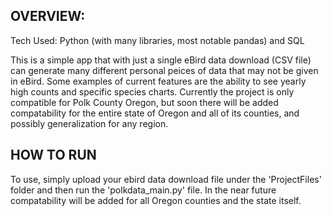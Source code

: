 ## OVERVIEW:
Tech Used: Python (with many libraries, most notable pandas) and SQL

This is a simple app that with just a single eBird data download (CSV file) can generate many different personal peices of data that may not be given in eBird. Some examples of current features are the ability to see yearly high counts and specific species charts. Currently the project is only compatible for Polk County Oregon, but soon there will be added compatability for the entire state of Oregon and all of its counties, and possibly generalization for any region. 

## HOW TO RUN
To use, simply upload your ebird data download file under the 'ProjectFiles' folder and then run the 'polkdata_main.py' file. In the near future compatability will be added for all Oregon counties and the state itself. 
